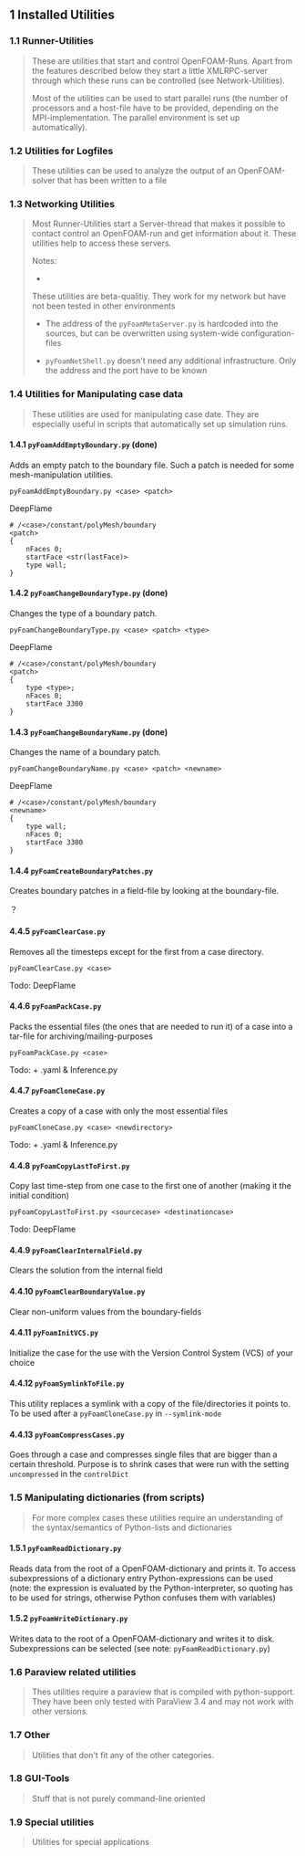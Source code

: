## 1 Installed Utilities

### 1.1 Runner-Utilities

> These are utilities that start and control OpenFOAM-Runs. Apart from the features described below they start a little XMLRPC-server through which these runs can be controlled (see Network-Utilities).
>
> Most of the utilities can be used to start parallel runs (the number of processors and a host-file have to be provided, depending on the MPI-implementation. The parallel environment is set up automatically).



### 1.2 Utilities for Logfiles

> These utilities can be used to analyze the output of an OpenFOAM-solver that has been written to a file



### 1.3 Networking Utilities

> Most Runner-Utilities start a Server-thread that makes it possible to contact control an OpenFOAM-run and get information about it. These utilities help to access these servers.
>
> Notes:
>
> - 
>
>   These utilities are beta-qualitiy. They work for my network but have not been tested in other environments
>
>   -  The address of the `pyFoamMetaServer.py` is hardcoded into the sources, but can be overwritten using system-wide configuration-files
>
> - `pyFoamNetShell.py` doesn't need any additional infrastructure. Only the address and the port have to be known



### 1.4 Utilities for Manipulating case data

> These utilities are used for manipulating case date. They are especially useful in scripts that automatically set up simulation runs.

#### 1.4.1 `pyFoamAddEmptyBoundary.py` (done)

Adds an empty patch to the boundary file. Such a patch is needed for some mesh-manipulation utilities.

```
pyFoamAddEmptyBoundary.py <case> <patch>
```

DeepFlame

```
# /<case>/constant/polyMesh/boundary
<patch>
{
	nFaces 0;
	startFace <str(lastFace)>
	type wall;
}
```

#### 1.4.2 `pyFoamChangeBoundaryType.py` (done)

Changes the type of a boundary patch.

```
pyFoamChangeBoundaryType.py <case> <patch> <type>
```

DeepFlame

```
# /<case>/constant/polyMesh/boundary
<patch>
{
	type <type>;
	nFaces 0;
	startFace 3300
}
```

#### 1.4.3 `pyFoamChangeBoundaryName.py` (done)

Changes the name of a boundary patch.

```
pyFoamChangeBoundaryName.py <case> <patch> <newname>
```

DeepFlame

```
# /<case>/constant/polyMesh/boundary
<newname>
{
	type wall;
	nFaces 0;
	startFace 3300
}
```

#### 1.4.4 `pyFoamCreateBoundaryPatches.py` 

Creates boundary patches in a field-file by looking at the boundary-file.

？

#### 4.4.5 `pyFoamClearCase.py`

Removes all the timesteps except for the first from a case directory.

```
pyFoamClearCase.py <case>
```

Todo: DeepFlame

#### 4.4.6 `pyFoamPackCase.py`

Packs the essential files (the ones that are needed to run it) of a case into a tar-file for archiving/mailing-purposes

```
pyFoamPackCase.py <case>
```

Todo: + .yaml & Inference.py

#### 4.4.7 `pyFoamCloneCase.py`

Creates a copy of a case with only the most essential files

```
pyFoamCloneCase.py <case> <newdirectory>
```

Todo: + .yaml & Inference.py

#### 4.4.8 `pyFoamCopyLastToFirst.py`

Copy last time-step from one case to the first one of another (making it the initial condition)

```
pyFoamCopyLastToFirst.py <sourcecase> <destinationcase>
```

Todo: DeepFlame

#### 4.4.9 `pyFoamClearInternalField.py`

Clears the solution from the internal field

#### 4.4.10 `pyFoamClearBoundaryValue.py`

Clear non-uniform values from the boundary-fields

#### 4.4.11 `pyFoamInitVCS.py`

Initialize the case for the use with the Version Control System (VCS) of your choice

#### 4.4.12 `pyFoamSymlinkToFile.py`

This utility replaces a symlink with a copy of the file/directories it points to. To be used after a `pyFoamCloneCase.py` in `--symlink-mode`

#### 4.4.13 `pyFoamCompressCases.py`

Goes through a case and compresses single files that are bigger than a certain threshold. Purpose is to shrink cases that were run with the setting `uncompressed` in the `controlDict`



### 1.5 Manipulating dictionaries (from scripts)

> For more complex cases these utilities require an understanding of the syntax/semantics of Python-lists and dictionaries

#### 1.5.1 `pyFoamReadDictionary.py`

Reads data from the root of a OpenFOAM-dictionary and prints it. To access subexpressions of a dictionary entry Python-expressions can be used (note: the expression is evaluated by the Python-interpreter, so quoting has to be used for strings, otherwise Python confuses them with variables)

#### 1.5.2 `pyFoamWriteDictionary.py`

Writes data to the root of a OpenFOAM-dictionary and writes it to disk. Subexpressions can be selected (see note: `pyFoamReadDictionary.py`)



### 1.6 Paraview related utilities

> Thes utilities require a paraview that is compiled with python-support. They have been only tested with ParaView 3.4 and may not work with other versions.



### 1.7 Other

> Utilities that don't fit any of the other categories.



### 1.8 GUI-Tools

> Stuff that is not purely command-line oriented



### 1.9 Special utilities

> Utilities for special applications